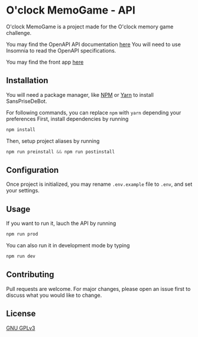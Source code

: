 # O'clock MemoGame - API

O'clock MemoGame is a project made for the O'clock memory game challenge.

You may find the OpenAPI API documentation [here](https://github.com/MrStanDu33/oclock-memory-apidoc)
You will need to use Insomnia to read the OpenAPI specifications.

You may find the front app [here](https://github.com/MrStanDu33/oclock-memory-front)

## Installation

You will need a package manager, like [NPM](https://www.npmjs.com/) or [Yarn](https://yarnpkg.com/) to install SansPriseDeBot.

For following commands, you can replace `npm` with `yarn` depending your preferences
First, install dependencies by running

```js
npm install
```

Then, setup project aliases by running

```js
npm run preinstall && npm run postinstall
```

## Configuration

Once project is initialized, you may rename `.env.example` file to `.env`, and set your settings.

## Usage

If you want to run it, lauch the API by running

```bash
npm run prod
```

You can also run it in development mode by typing

```bash
npm run dev
```

## Contributing

Pull requests are welcome. For major changes, please open an issue first to discuss what you would like to change.

## License

[GNU GPLv3](https://choosealicense.com/licenses/gpl-3.0)
